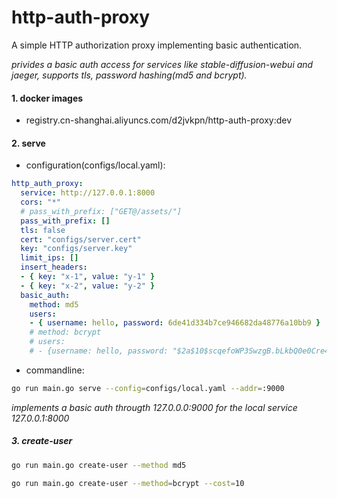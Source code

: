 # http-auth-proxy
A simple HTTP authorization proxy implementing basic authentication.

*privides a basic auth access for services like stable-diffusion-webui and jaeger, supports tls,*
*password hashing(md5 and bcrypt).*


#### 1. docker images
- registry.cn-shanghai.aliyuncs.com/d2jvkpn/http-auth-proxy:dev


#### 2. serve
- configuration(configs/local.yaml):
```yaml
http_auth_proxy:
  service: http://127.0.0.1:8000
  cors: "*"
  # pass_with_prefix: ["GET@/assets/"]
  pass_with_prefix: []
  tls: false
  cert: "configs/server.cert"
  key: "configs/server.key"
  limit_ips: []
  insert_headers:
  - { key: "x-1", value: "y-1" }
  - { key: "x-2", value: "y-2" }
  basic_auth:
    method: md5
    users:
    - { username: hello, password: 6de41d334b7ce946682da48776a10bb9 }
    # method: bcrypt
    # users:
    # - {username: hello, password: "$2a$10$scqefoWP3SwzgB.bLkbQ0e0Cre45AA16ibI3lxichOp3FohzQm9BK" }
```

- commandline:
```bash
go run main.go serve --config=configs/local.yaml --addr=:9000
```
*implements a basic auth througth 127.0.0.0:9000 for the local service 127.0.0.1:8000*


##### 3. create-user
```bash
go run main.go create-user --method md5

go run main.go create-user --method=bcrypt --cost=10
```
